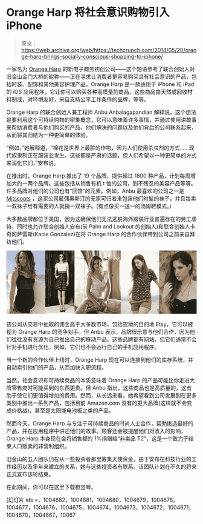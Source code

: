 # Orange Harp 将社会意识购物引入 iPhone 

> 原文：<https://web.archive.org/web/https://techcrunch.com/2014/05/20/orange-harp-brings-socially-conscious-shopping-to-iphone/>

一家名为 [Orange Harp](https://web.archive.org/web/20221208005321/https://orangeharp.com/) 的新电子商务初创公司——这个短语参考了联合创始人对旧金山金门大桥的昵称——正在寻求让消费者更容易购买具有社会意识的产品，包括时装、配饰和其他美容护理产品。Orange Harp 是一款适用于 iPhone 和 iPad 的 iOS 应用程序，它让你可以购买各种高质量的商品，这些商品由天然或回收材料制成，对环境友好，来自支持公平工作条件的品牌，等等。

Orange Harp 的联合创始人兼工程师 Anbu Anbalagapandian 解释说，这个想法是要利用这个可持续购物的密集概念，它可以意味着许多事情，并通过使用讲故事来帮助消费者与他们购买的产品、他们解决的问题以及他们背后的公司联系起来，从而将其归结为一种更简单的体验。

“例如，”她解释道，“棉花是世界上最脏的作物，因为人们使用杀虫剂的方式……现代奴隶制正在服装业发生。这些都是严肃的话题，但人们希望以一种更简单的方式来消化它们，”安布说。

在推出时，Orange Harp 推出了 19 个品牌，提供超过 1800 种产品，计划每周增加大约一两个品牌。这些包括从销售有机 t 恤的公司，到不残忍的美容产品等等。许多品牌对他们的公司也有“回馈”的元素。例如，Anbu 最喜欢的公司之一是 [Mitscoots](https://web.archive.org/web/20221208005321/http://www.mitscoots.com/) ，这家公司雇佣奥斯汀的无家可归者来包装他们时髦的袜子，并且每卖一双袜子给有需要的人就捐一双袜子。(有点像买一送一的汤姆鞋模式。)

大多数品牌都位于美国，因为这确保他们无法逃脱海外服装行业普遍存在的劳工虐待，同时也允许联合创始人安布(前 Palm and Lookout 的创始人)和联合创始人卡奇冈萨雷斯(Kacie Gonzalez)在将 Orange Harp 的合作伙伴带到公司之前亲自拜访他们。

![collage](img/f5206b687f2394254b90c89104f5d38b.png)

该公司从交易中抽取的佣金高于大多数市场，包括狡猾的目的地 Etsy，它可以被视为 Orange Harp 的竞争对手。但 Anbu 表示，品牌很乐意与他们合作，因为他们往往没有资源为自己推出自己的移动产品。这些品牌都有网站，但它们通常不会针对手机进行优化，例如，它们也不会运行自己的手机应用程序。

当一个新的合作伙伴上线时，Orange Harp 现在可以连接到他们的库存系统，并自动索引他们的产品，从而加快入职流程。

当然，社会意识和可持续商品的本质意味着 Orange Harp 的产品可能比你走进大牌零售商时可能买到的东西更贵。但 Anbu 指出，这些商品也是高质量的，这有助于使它们更值得增加的费用。然而，从长远来看，她希望看到公司发展到在更多类别中推出一系列产品，包括目前 Amazon.com 没有的更大品牌(这样就不会变成价格战)，甚至是太阳能电池板之类的产品。

然而今天，Orange Harp 与专注于可持续商品的时尚人士合作，帮助挑选最好的产品，并在应用程序中讲述他们的故事。顾客还会被提醒他们对收入的影响，Orange Harp 本身现在会将销售额的 1%捐赠给“非卖品 T2”，这是一个致力于结束人口贩卖的非营利组织。

旧金山的五人团队仍在从一些投资者那里筹集天使资金，由于安布在科技行业的工作经历以及多年来建立的关系，她与这些投资者有联系。该团队计划在不久的将来正式宣布该轮结束。

在此期间，你可以在这里下载橙竖琴。

[幻灯片 ids =，1004682，1004681，1004680，1004679，1004678，1004677，1004676，1004675，1004674，1004673，1004672，1004671，1004670，1004667，10067